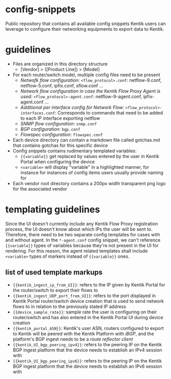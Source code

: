 # config-snippets
Public repository that contains all available config snippets Kentik users can leverage to configure their networking equipments to export data to Kentik.

# guidelines
* Files are organized in this directory structure
  * [Vendor] > ([Product Line]) > [Model]
* For each router/switch model, multiple config files need to be present
  * *Netwofk flow configuration:* ```<flow_protocol>.conf```: netflow-9.conf, netflow-5.conf, ipfix.conf, sflow.conf ...
  * *Network flow configuration in case the Kentik Flow Proxy Agent is used:* ```<flow_protocol>-agent.conf```: netflow-9-agent.conf, ipfix-agent.conf ...
  * *Additional per interface config for Network Flow:* ```<flow_protocol>-interfaces.conf```: Corresponds to commands that need to be added to each IP interface exporting netflow
  * *SNMP flow configuration:* ```snmp.conf```
  * *BGP configuration:* ```bgp.conf```
  * *Flowspec configuration:* ```flowspec.conf```
* Each device directory can contain a markdown file called gotchas.md that contains gotchas for this specific device
* Config snippets contains rudimentary templated variables:
  * ```{{variable}}``` get replaced by values entered by the user in Kentik Portal when configuring the device
  * ```<variable>``` will display "variable" in a highlighted manner, for instance for instances of config items users usually provide naming for
* Each vendor root directory contains a 200px width transparent png logo for the associated vendor

# templating guidelines
Since the UI doesn't currently include any Kentik Flow Proxy registration process, the UI doesn't know about which IPs the user will be sent to. 
Therefore, there need to be two separate config templates for cases with and without agent. In the ```*-agent.conf``` config snippet, we can't reference ```{{variable}}``` types of variables because they're not present in the UI for rendering.
For this reason, the agent related templates shall include ```<variable>``` types of markers instead of ```{{variable}}``` ones.

## list of used template markups
* ```{{kentik_ingest_ip_from_UI}}```: refers to the IP given by Kentik Portal for the router/switch to export their flows to
* ```{{kentik_ingest_UDP_port_from_UI}}```: refers to the port displayed in Kentik Portal router/switch device creation that is used to send network flows to in relation to the previously stated IP address
* ```{{device_sample_rate}}```: sample rate the user is configuring on their router/switch and has also entered in the Kentik Portal UI during device creation
* ```{{kentik_portal_ASN}}```: Kentik's user ASN, routers configured to export to Kentik will be peered with the Kentik Platform with *iBGP*, and the platform's BGP ingest needs to be a *route reflector client*
* ```{{kentik_UI_bgp_peering_ipv4}}```: refers to the peering IP on the Kentik BGP ingest platform that the device needs to establish an IPv4 session with
* ```{{kentik_UI_bgp_peering_ipv6}}```: refers to the peering IP on the Kentik BGP ingest platform that the device needs to establish an IPv6 session with
